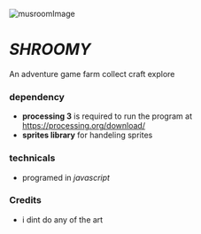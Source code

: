 ![musroomImage](https://encrypted-tbn0.gstatic.com/images?q=tbn:ANd9GcQ48VDKbe9nv4hmwFP_ZSsMXiOvNn7TRs9yWeLy5pVD7Yz7ycF9)

# *SHROOMY* 
 
An adventure game farm collect craft explore

### dependency 
- **processing 3** is required to run the program at https://processing.org/download/
- **sprites library** for handeling sprites


### technicals

- programed in  *javascript*


### Credits
* i dint do any of the art
